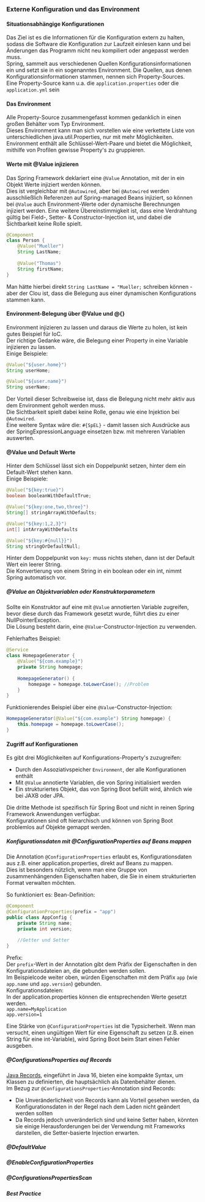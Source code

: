 ### Externe Konfiguration und das Environment

#### Situationsabhängige Konfigurationen
Das Ziel ist es die Informationen für die Konfiguration extern zu halten, sodass die Software die Konfiguration zur Laufzeit einlesen kann und bei Änderungen das Programm nicht neu kompiliert oder angepasst werden muss.  
Spring, sammelt aus verschiedenen Quellen Konfigurationsinformationen ein und setzt sie in ein sogenanntes Environment. Die Quellen, aus denen Konfigurationsinformationen stammen, nennen sich Property-Sources.  
Eine Property-Source kann u.a. die `application.properties` oder die `application.yml` sein

#### Das Environment
Alle Property-Source zusammengefasst kommen gedanklich in einen großen Behälter vom Typ Environment.  
Dieses Environment kann man sich vorstellen wie eine verkettete Liste von unterschiedlichen java.util.Properties, nur mit mehr Möglichkeiten.  
Environment enthält alle Schlüssel-Wert-Paare und bietet die Möglichkeit, mithilfe von Profilen gewisse Property's zu gruppieren.

#### Werte mit @Value injizieren
Das Spring Framework deklariert eine `@Value` Annotation, mit der in ein Objekt Werte injiziert werden können.  
Dies ist vergleichbar mit `@Autowired`, aber bei `@Autowired` werden ausschließlich Referenzen auf Spring-managed Beans injiziert, so können bei `@Value` auch Environment-Werte oder dynamische Berechnungen injiziert werden.
Eine weitere Übereinstimmigkeit ist, dass eine Verdrahtung gültig bei Field-, Setter- & Constructor-Injection ist, und dabei die Sichtbarkeit keine Rolle spielt.  
  
```java
@Component
class Person {
    @Value("Mueller")
    String LastName;
    
    @Value("Thomas")
    String firstName;
}
```
Man hätte hierbei direkt `String LastName = "Mueller;` schreiben können - aber der Clou ist, dass die Belegung aus einer dynamischen Konfigurations stammen kann.


#### Environment-Belegung über @Value und @{}
Environment injizieren zu lassen und daraus die Werte zu holen, ist kein gutes Beispiel für IoC.  
Der richtige Gedanke wäre, die Belegung einer Property in eine Variable injizieren zu lassen.  
Einige Beispiele:
```java
@Value("${user.home}")
String userHome;

@Value("${user.name}")
String userName;
```

Der Vorteil dieser Schreibweise ist, dass die Belegung nicht mehr aktiv aus dem Environment geholt werden muss.  
Die Sichtbarkeit spielt dabei keine Rolle, genau wie eine Injektion bei `@Autowired`.  
Eine weitere Syntax wäre die: `#{SpEL}` - damit lassen sich Ausdrücke aus der SpringExpressionLanguage einsetzen bzw. mit mehreren Variablen auswerten.

#### @Value und Default Werte
Hinter dem Schlüssel lässt sich ein Doppelpunkt setzen, hinter dem ein Default-Wert stehen kann.  
Einige Beispiele:
```java
@Value("${key:true}")
boolean booleanWithDefaultTrue;

@Value("${key:one,two,three}")
String[] stringArrayWithDefaults;

@Value("${key:1,2,3}")
int[] intArrayWithDefaults

@Value("${key:#{null}}")
String stringOrDefaultNull;
```

Hinter dem Doppelpunkt von `key:` muss nichts stehen, dann ist der Default Wert ein leerer String.  
Die Konvertierung von einem String in ein boolean oder ein int, nimmt Spring automatisch vor.  

##### @Value an Objektvariablen oder Konstruktorparametern
Sollte ein Konstruktor auf eine mit `@Value` annotierten Variable zugreifen, bevor diese durch das Framework gesetzt wurde, führt dies zu einer NullPointerException.  
Die Lösung besteht darin, eine `@Value`-Constructor-Injection zu verwenden.  
  
Fehlerhaftes Beispiel: 
```java
@Service
class HomepageGenerator {
    @Value("${com.example}")
    private String homepage;
    
    HomepageGenerator() {
        homepage = homepage.toLowerCase(); //Problem
    }
}
```
Funktionierendes Beispiel über eine `@Value`-Constructor-Injection:
```java
HomepageGenerator(@Value("${com.example") String homepage) {
    this.homepage = homepage.toLowerCase();
}
```

#### Zugriff auf Konfigurationen 

Es gibt drei Möglichkeiten auf Konfigurations-Property's zuzugreifen:
- Durch den Assoziativspeicher `Environment`, der alle Konfigurationen enthält
- Mit `@Value` annotierte Variablen, die von Spring initialisiert werden
- Ein strukturiertes Objekt, das von Spring Boot befüllt wird, ähnlich wie bei JAXB oder JPA.

Die dritte Methode ist spezifisch für Spring Boot und nicht in reinen Spring Framework Anwendungen verfügbar.  
Konfigurationen sind oft hierarchisch und können von Spring Boot problemlos auf Objekte gemappt werden.

##### Konfigurationsdaten mit @ConfigurationProperties auf Beans mappen
Die Annotation `@ConfigurationProperties` erlaubt es, Konfigurationsdaten aus z.B. einer application.properties, direkt auf Beans zu mappen.  
Dies ist besonders nützlich, wenn man eine Gruppe von zusammenhängenden Eigenschaften haben, die Sie in einem strukturierten Format verwalten möchten.  
  
So funktioniert es:
Bean-Definition:
```java
@Component
@ConfigurationProperties(prefix = "app")
public class AppConfig {
    private String name;
    private int version;
    
    //Getter und Setter
}
```
Prefix:  
Der `prefix`-Wert in der Annotation gibt dem Präfix der Eigenschaften in den Konfigurationsdateien an, die gebunden werden sollen.  
Im Beispielcode weiter oben, würden Eigenschaften mit dem Präfix `app` (wie `app.name` und `app.version`) gebunden.  
Konfigurationsdateien:  
In der application.properties können die entsprechenden Werte gesetzt werden.  
`app.name=MyApplication`  
`app.version=1`  
  
Eine Stärke von `@ConfigurationProperties` ist die Typsicherheit. Wenn man versucht, einen ungültigen Wert für eine Eigenschaft zu setzen (z.B. einen String für eine int-Variable), wird Spring Boot beim Start einen Fehler ausgeben.

##### @ConfigurationsProperties auf Records
[Java Records](https://docs.oracle.com/en/java/javase/20/language/records.html#GUID-6699E26F-4A9B-4393-A08B-1E47D4B2D263), eingeführt in Java 16, bieten eine kompakte Syntax, um Klassen zu definierten, die hauptsächlich als Datenbehälter dienen.  
Im Bezug zur `@ConfigurationsProperties`-Annotation sind Records:
- Die Unveränderlichkeit von Records kann als Vorteil gesehen werden, da Konfigurationsdaten in der Regel nach dem Laden nicht geändert werden sollten
- Da Records jedoch unveränderlich sind und keine Setter haben, könnten sie einige Herausforderungen bei der Verwendung mit Frameworks darstellen, die Setter-basierte Injection erwarten.

##### @DefaultValue

##### @EnableConfigurationProperties

##### @ConfigurationsPropertiesScan

##### Best Practice
